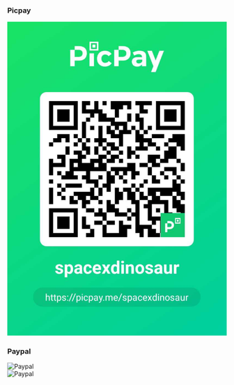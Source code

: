 ### Picpay

![Picpay](https://github.com/spacexjedi/spacexjedi/blob/master/p1.jpg)   


### Paypal

![Paypal](https://github.com/spacexjedi/spacexjedi/blob/master/p2.png)  
![Paypal](https://www.paypal.com/cgi-bin/webscr?cmd=_s-xclick&hosted_button_id=7FXH6FQZRV44A&source=url)
